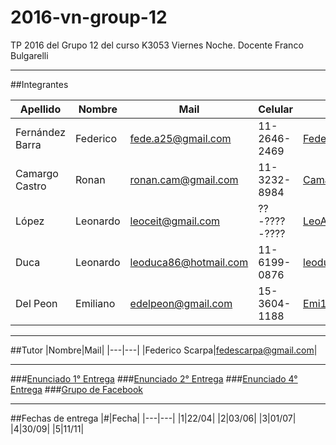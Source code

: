 # 2016-vn-group-12
TP 2016 del Grupo 12 del curso K3053 Viernes Noche. Docente Franco Bulgarelli

---

##Integrantes

|Apellido|Nombre|Mail|Celular|Github|
|---|---|---|---|---|
|Fernández Barra|Federico|fede.a25@gmail.com|11-2646-2469|[FedericoFernandezBarra](https://github.com/FedericoFernandezBarra)|
|Camargo Castro|Ronan|ronan.cam@gmail.com|11-3232-8984|[CamargoR](https://github.com/CamargoR)|
|López|Leonardo|leoceit@gmail.com|??-????-????|[LeoAristarco](https://github.com/LeoAristarco)|
|Duca|Leonardo|leoduca86@hotmail.com|11-6199-0876|[leoduca](https://github.com/leoduca)|
|Del Peon|Emiliano|edelpeon@gmail.com|15-3604-1188|[Emi1305](https://github.com/Emi1305)|

---

##Tutor
|Nombre|Mail|
|---|---|
|Federico Scarpa|fedescarpa@gmail.com|

---

###[Enunciado 1° Entrega](https://docs.google.com/document/d/17XAw_kcKj4MopI6coFzR_VE8Hg-6MFJkXd0nA0IU-aM/edit)
###[Enunciado 2° Entrega](https://docs.google.com/document/d/1hOUCw5lyVd0AG2IwgfFyyW02YcMEfoMKhuw7xsqR4Xw/edit)
###[Enunciado 4° Entrega](https://docs.google.com/document/d/1MSf0zRpzrh0_ykWDaF-wm9a4D4vZ3_WdKL__945MM8c/edit)
###[Grupo de Facebook](https://www.facebook.com/groups/269933970012691/)

---

##Fechas de entrega
|#|Fecha|
|---|---|
|1|22/04|
|2|03/06|
|3|01/07|
|4|30/09|
|5|11/11|
